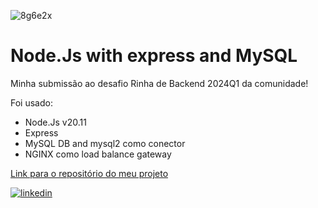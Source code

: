 ![8g6e2x](https://github.com/droderuan/node-rinha-backend-2024q1/assets/43659888/58908935-3f71-4a74-957d-e21767536894)

# Node.Js with express and MySQL

Minha submissão ao desafio Rinha de Backend 2024Q1 da comunidade!

Foi usado:

- Node.Js v20.11
- Express
- MySQL DB and mysql2 como conector
- NGINX como load balance gateway

[Link para o repositório do meu projeto](https://github.com/droderuan/node-rinha-backend-2024q1/tree/main)

[![linkedin](https://img.shields.io/badge/LinkedIn-0077B5?style=for-the-badge&logo=linkedin&logoColor=white)](https://www.linkedin.com/in/ruan-ferreira-0901/)
